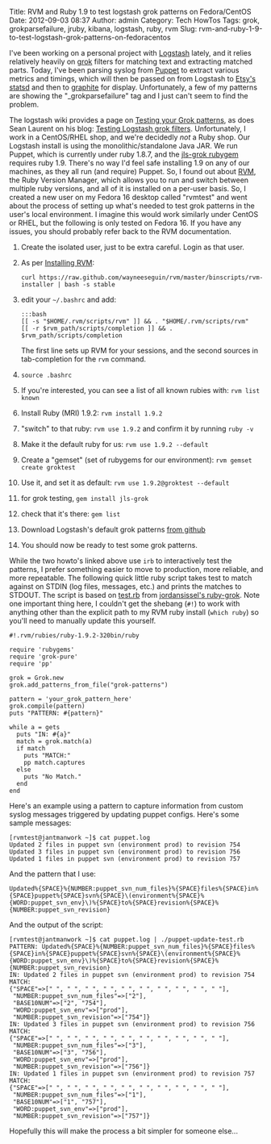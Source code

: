 Title: RVM and Ruby 1.9 to test logstash grok patterns on Fedora/CentOS
Date: 2012-09-03 08:37
Author: admin
Category: Tech HowTos
Tags: grok, grokparsefailure, jruby, kibana, logstash, ruby, rvm
Slug: rvm-and-ruby-1-9-to-test-logstash-grok-patterns-on-fedoracentos

I've been working on a personal project with
[Logstash](http://logstash.net/) lately, and it relies relatively
heavily on [grok](https://github.com/jordansissel/grok) filters for
matching text and extracting matched parts. Today, I've been parsing
syslog from [Puppet](http://puppetlabs.com/puppet/puppet-open-source/)
to extract various metrics and timings, which will then be passed on
from Logstash to [Etsy's statsd](https://github.com/etsy/statsd) and
then to [graphite](http://graphite.wikidot.com/) for display.
Unfortunately, a few of my patterns are showing the "\_grokparsefailure"
tag and I just can't seem to find the problem.

The logstash wiki provides a page on [Testing your Grok
patterns](https://github.com/logstash/logstash/wiki/Testing-your-Grok-patterns-(--logstash-1.1.0-and-above-)),
as does Sean Laurent on his blog: [Testing Logstash grok
filters](http://blog.bealetech.com/content/testing-logstash-grok-filters).
Unfortunately, I work in a CentOS/RHEL shop, and we're decidedly *not* a
Ruby shop. Our Logstash install is using the monolithic/standalone Java
JAR. We run Puppet, which is currently under ruby 1.8.7, and the
[jls-grok rubygem](http://rubygems.org/gems/jls-grok) requires ruby 1.9.
There's no way I'd feel safe installing 1.9 on any of our machines, as
they all run (and require) Puppet. So, I found out about
[RVM](https://rvm.io/), the Ruby Version Manager, which allows you to
run and switch between multiple ruby versions, and all of it is
installed on a per-user basis. So, I created a new user on my Fedora 16
desktop called "rvmtest" and went about the process of setting up what's
needed to test grok patterns in the user's local environment. I imagine
this would work similarly under CentOS or RHEL, but the following is
only tested on Fedora 16. If you have any issues, you should probably
refer back to the RVM documentation.

1.  Create the isolated user, just to be extra careful. Login as that
    user.
2.  As per [Installing RVM](https://rvm.io/rvm/install/):

        curl https://raw.github.com/wayneeseguin/rvm/master/binscripts/rvm-installer | bash -s stable

3.  edit your `~/.bashrc` and add:

        :::bash
        [[ -s "$HOME/.rvm/scripts/rvm" ]] && . "$HOME/.rvm/scripts/rvm"
        [[ -r $rvm_path/scripts/completion ]] && . $rvm_path/scripts/completion

    The first line sets up RVM for your sessions, and the second sources
    in tab-completion for the `rvm` command.

4.  `source .bashrc`
5.  If you're interested, you can see a list of all known rubies with:
    `rvm list known`
6.  Install Ruby (MRI) 1.9.2: `rvm install 1.9.2`
7.  "switch" to that ruby: `rvm use 1.9.2` and confirm it by running
    `ruby -v`
8.  Make it the default ruby for us: `rvm use 1.9.2 --default`
9.  Create a "gemset" (set of rubygems for our environment):
    `rvm gemset create groktest`
10. Use it, and set it as default: `rvm use 1.9.2@groktest --default`
11. for grok testing, `gem install jls-grok`
12. check that it's there: `gem list`
13. Download Logstash's default grok patterns [from
    github](https://raw.github.com/logstash/logstash/master/patterns/grok-patterns)
14. You should now be ready to test some grok patterns.

While the two howto's linked above use `irb` to interactively test the
patterns, I prefer something easier to move to production, more
reliable, and more repeatable. The following quick little ruby script
takes test to match against on STDIN (log files, messages, etc.) and
prints the matches to STDOUT. The script is based on
[test.rb](https://github.com/jordansissel/ruby-grok/blob/master/examples/test.rb)
from [jordansissel's
ruby-grok](https://github.com/jordansissel/ruby-grok). Note one
important thing here, I couldn't get the shebang (`#!`) to work with
anything other than the explicit path to my RVM ruby install
(`which ruby`) so you'll need to manually update this yourself.

~~~~{.ruby}
#!.rvm/rubies/ruby-1.9.2-320bin/ruby

require 'rubygems'
require 'grok-pure'
require 'pp'

grok = Grok.new
grok.add_patterns_from_file("grok-patterns")

pattern = 'your_grok_pattern_here'
grok.compile(pattern)
puts "PATTERN: #{pattern}"

while a = gets
  puts "IN: #{a}"
  match = grok.match(a)
  if match
    puts "MATCH:"
    pp match.captures
  else
    puts "No Match."
  end
end
~~~~

Here's an example using a pattern to capture information from custom
syslog messages triggered by updating puppet configs. Here's some sample
messages:

~~~~{.console}
[rvmtest@jantmanwork ~]$ cat puppet.log
Updated 2 files in puppet svn (environment prod) to revision 754
Updated 3 files in puppet svn (environment prod) to revision 756
Updated 1 files in puppet svn (environment prod) to revision 757
~~~~

And the pattern that I use:

~~~~{.text}
Updated%{SPACE}%{NUMBER:puppet_svn_num_files}%{SPACE}files%{SPACE}in%{SPACE}puppet%{SPACE}svn%{SPACE}\(environment%{SPACE}%{WORD:puppet_svn_env}\)%{SPACE}to%{SPACE}revision%{SPACE}%{NUMBER:puppet_svn_revision}
~~~~

And the output of the script:

~~~~{.console}
[rvmtest@jantmanwork ~]$ cat puppet.log | ./puppet-update-test.rb 
PATTERN: Updated%{SPACE}%{NUMBER:puppet_svn_num_files}%{SPACE}files%{SPACE}in%{SPACE}puppet%{SPACE}svn%{SPACE}\(environment%{SPACE}%{WORD:puppet_svn_env}\)%{SPACE}to%{SPACE}revision%{SPACE}%{NUMBER:puppet_svn_revision}
IN: Updated 2 files in puppet svn (environment prod) to revision 754
MATCH:
{"SPACE"=>[" ", " ", " ", " ", " ", " ", " ", " ", " ", " "],
 "NUMBER:puppet_svn_num_files"=>["2"],
 "BASE10NUM"=>["2", "754"],
 "WORD:puppet_svn_env"=>["prod"],
 "NUMBER:puppet_svn_revision"=>["754"]}
IN: Updated 3 files in puppet svn (environment prod) to revision 756
MATCH:
{"SPACE"=>[" ", " ", " ", " ", " ", " ", " ", " ", " ", " "],
 "NUMBER:puppet_svn_num_files"=>["3"],
 "BASE10NUM"=>["3", "756"],
 "WORD:puppet_svn_env"=>["prod"],
 "NUMBER:puppet_svn_revision"=>["756"]}
IN: Updated 1 files in puppet svn (environment prod) to revision 757
MATCH:
{"SPACE"=>[" ", " ", " ", " ", " ", " ", " ", " ", " ", " "],
 "NUMBER:puppet_svn_num_files"=>["1"],
 "BASE10NUM"=>["1", "757"],
 "WORD:puppet_svn_env"=>["prod"],
 "NUMBER:puppet_svn_revision"=>["757"]}
~~~~

Hopefully this will make the process a bit simpler for someone else...
